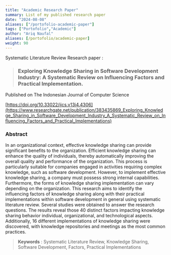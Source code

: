 ```yaml
---
title: "Academic Research Paper"
summary: List of my published research paper
date: "2024-08-08"
aliases: ["/portofolio-academic-paper"]
tags: ["Portofolio","Academic"]
author: "Ariq Naufal"
aliases: [/portofolio/academic-paper]
weight: 90
---
```


Systematic Literature Review Research paper : 
> ### Exploring Knowledge Sharing in Software Development Industry: A Systematic Review on Influencing Factors and Practical Implementation.

Published on The Indonesian Journal of Computer Science

[https://doi.org/10.33022/ijcs.v13i4.4306](https://www.researchgate.net/publication/383435869_Exploring_Knowledge_Sharing_in_Software_Development_Industry_A_Systematic_Review_on_Influencing_Factors_and_Practical_Implementations)

### Abstract

In an organizational context, effective knowledge sharing can provide significant benefits to the organization. Efficient knowledge sharing can enhance the quality of individuals, thereby automatically improving the overall quality and performance of the organization. This process is particularly suitable for companies engaged in activities requiring complex knowledge, such as software development. However, to implement effective knowledge sharing, a company must possess strong internal capabilities. Furthermore, the forms of knowledge sharing implementation can vary depending on the organization. This research aims to identify the influencing factors of knowledge sharing along with their practical implementations within software development in general using systematic literature review. Several studies were obtained to answer the research questions. The results reveal those 40 distinct factors impacting knowledge sharing behavior individual, organizational, and technological aspects. Additionally, 16 different implementations of knowledge sharing were discovered, with knowledge repositories and meetings as the most common practices.

> **Keywords** : Systematic Literature Review, Knowledge Sharing, Software Development, Factors, Practical Implementations

